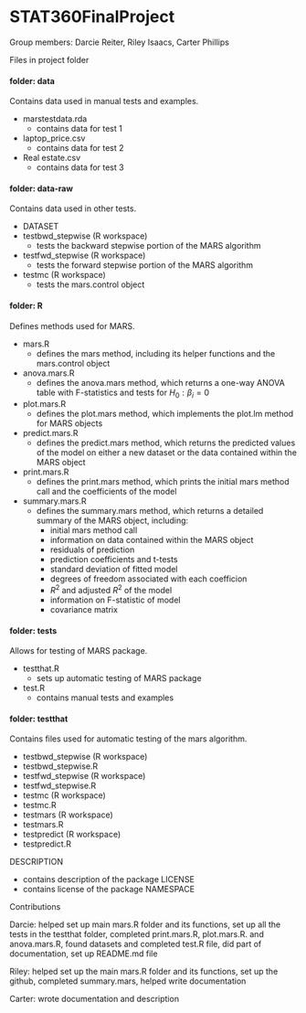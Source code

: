 # STAT360FinalProject
Group members: Darcie Reiter, Riley Isaacs, Carter Phillips 

Files in project folder

#### folder: data  
Contains data used in manual tests and examples.  
- marstestdata.rda  
  - contains data for test 1
- laptop_price.csv  
  - contains data for test 2
- Real estate.csv  
  - contains data for test 3

#### folder: data-raw  
Contains data used in other tests.  
- DATASET
- testbwd_stepwise (R workspace)  
  - tests the backward stepwise portion of the MARS algorithm
- testfwd_stepwise (R workspace)  
  - tests the forward stepwise portion of the MARS algorithm
- testmc (R workspace)  
  - tests the mars.control object

#### folder: R
Defines methods used for MARS.  
- mars.R
  - defines the mars method, including its helper functions and the mars.control object
- anova.mars.R
  - defines the anova.mars method, which returns a one-way ANOVA table with F-statistics and tests for $H_0 : \beta_i = 0$
- plot.mars.R
  - defines the plot.mars method, which implements the plot.lm method for MARS objects  
- predict.mars.R  
  - defines the predict.mars method, which returns the predicted values of the model on either a new dataset or the data contained within the MARS object
- print.mars.R  
  - defines the print.mars method, which prints the initial mars method call and the coefficients of the model
- summary.mars.R
  - defines the summary.mars method, which returns a detailed summary of the MARS object, including:
    - initial mars method call
    - information on data contained within the MARS object
    - residuals of prediction
    - prediction coefficients and t-tests
    - standard deviation of fitted model
    - degrees of freedom associated with each coefficion
    - $R^2$ and adjusted $R^2$ of the model
    - information on F-statistic of model
    - covariance matrix

#### folder: tests
Allows for testing of MARS package.  
- testthat.R 
  - sets up automatic testing of MARS package
- test.R
  - contains manual tests and examples

#### folder: testthat
Contains files used for automatic testing of the mars algorithm.
- testbwd_stepwise (R workspace)
- testbwd_stepwise.R
- testfwd_stepwise (R workspace)
- testfwd_stepwise.R
- testmc (R workspace)
- testmc.R
- testmars (R workspace) 
- testmars.R
- testpredict (R workspace)
- testpredict.R

DESCRIPTION  
- contains description of the package
LICENSE  
- contains license of the package
NAMESPACE

Contributions

Darcie: helped set up main mars.R folder and its functions, set up all the tests in the testthat folder, completed print.mars.R, plot.mars.R. and anova.mars.R, found datasets and completed test.R file, did part of documentation, set up README.md file

Riley: helped set up the main mars.R folder and its functions, set up the github, completed summary.mars, helped write documentation 

Carter: wrote documentation and description
